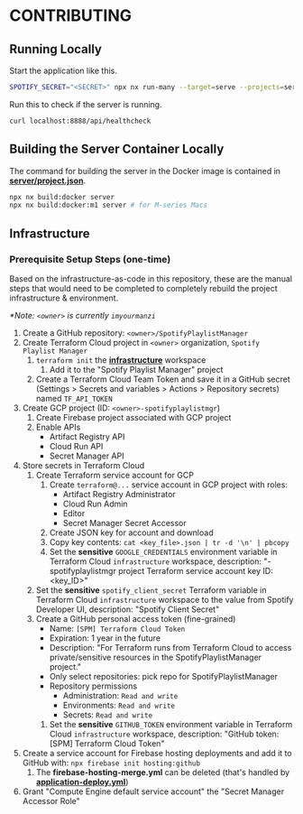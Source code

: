 # CONTRIBUTING

## Running Locally

Start the application like this.

```sh
SPOTIFY_SECRET="<SECRET>" npx nx run-many --target=serve --projects=server,ui
```

Run this to check if the server is running.

```sh
curl localhost:8888/api/healthcheck
```

## Building the Server Container Locally

The command for building the server in the Docker image is contained in [**server/project.json**](/packages/server/project.json).

```sh
npx nx build:docker server
npx nx build:docker:m1 server # for M-series Macs
```

## Infrastructure

### Prerequisite Setup Steps (one-time)

Based on the infrastructure-as-code in this repository, these are the manual steps that would need to be completed to completely rebuild the project infrastructure & environment.

_\*Note: `<owner>` is currently `imyourmanzi`_

1. Create a GitHub repository: `<owner>/SpotifyPlaylistManager`
1. Create Terraform Cloud project in `<owner>` organization, `Spotify Playlist Manager`
   1. `terraform init` the [**infrastructure**](infrastructure/) workspace
      1. Add it to the "Spotify Playlist Manager" project
   1. Create a Terraform Cloud Team Token and save it in a GitHub secret (Settings > Secrets and variables > Actions > Repository secrets) named `TF_API_TOKEN`
1. Create GCP project (ID: `<owner>-spotifyplaylistmgr`)
   1. Create Firebase project associated with GCP project
   1. Enable APIs
      - Artifact Registry API
      - Cloud Run API
      - Secret Manager API
1. Store secrets in Terraform Cloud
   1. Create Terraform service account for GCP
      1. Create `terraform@...` service account in GCP project with roles:
         - Artifact Registry Administrator
         - Cloud Run Admin
         - Editor
         - Secret Manager Secret Accessor
      1. Create JSON key for account and download
      1. Copy key contents: `cat <key_file>.json | tr -d '\n' | pbcopy`
      1. Set the **sensitive** `GOOGLE_CREDENTIALS` environment variable in Terraform Cloud `infrastructure` workspace, description: "<owner>-spotifyplaylistmgr project Terraform service account key ID: <key_ID>"
   1. Set the **sensitive** `spotify_client_secret` Terraform variable in Terraform Cloud `infrastructure` workspace to the value from Spotify Developer UI, description: "Spotify Client Secret"
   1. Create a GitHub personal access token (fine-grained)
      - Name: `[SPM] Terraform Cloud Token`
      - Expiration: 1 year in the future
      - Description: "For Terraform runs from Terraform Cloud to access private/sensitive resources in the SpotifyPlaylistManager project."
      - Only select repositories: pick repo for SpotifyPlaylistManager
      - Repository permissions
        - Administration: `Read and write`
        - Environments: `Read and write`
        - Secrets: `Read and write`
      1. Set the **sensitive** `GITHUB_TOKEN` environment variable in Terraform Cloud `infrastructure` workspace, description: "GitHub token: [SPM] Terraform Cloud Token"
1. Create a service account for Firebase hosting deployments and add it to GitHub with: `npx firebase init hosting:github`
   1. The **firebase-hosting-merge.yml** can be deleted (that's handled by [**application-deploy.yml**](.github/workflows/application-deploy.yml))
1. Grant "Compute Engine default service account" the "Secret Manager Accessor Role"
